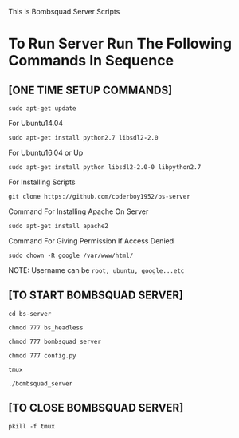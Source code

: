 This is Bombsquad Server Scripts

# To Run Server Run The Following Commands In Sequence

## [ONE TIME SETUP COMMANDS]
```
sudo apt-get update
```

For Ubuntu14.04
    
    sudo apt-get install python2.7 libsdl2-2.0
 
For Ubuntu16.04 or Up
    
    sudo apt-get install python libsdl2-2.0-0 libpython2.7

For Installing Scripts

    git clone https://github.com/coderboy1952/bs-server
    
Command For Installing Apache On Server

    sudo apt-get install apache2

Command For Giving Permission  If Access Denied
    
    sudo chown -R google /var/www/html/
    
NOTE: Username can be `root, ubuntu, google...etc`

    
## [TO START BOMBSQUAD SERVER]
```
cd bs-server
```
```
chmod 777 bs_headless
```
```
chmod 777 bombsquad_server
```
```
chmod 777 config.py
```
```
tmux
```
```
./bombsquad_server
```
## [TO CLOSE BOMBSQUAD SERVER]
```
pkill -f tmux
```
